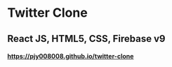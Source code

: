 # Twitter Clone

## React JS, HTML5, CSS, Firebase v9

#### <https://pjy008008.github.io/twitter-clone>
